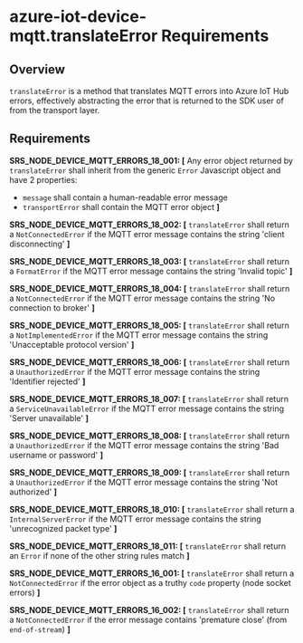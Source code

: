 # azure-iot-device-mqtt.translateError Requirements

## Overview
`translateError` is a method that translates MQTT errors into Azure IoT Hub errors, effectively abstracting the error that is returned to the SDK user of from the transport layer. 

## Requirements 
**SRS_NODE_DEVICE_MQTT_ERRORS_18_001: [** Any error object returned by `translateError` shall inherit from the generic `Error` Javascript object and have 2 properties:
- `message` shall contain a human-readable error message
- `transportError` shall contain the MQTT error object **]**

**SRS_NODE_DEVICE_MQTT_ERRORS_18_002: [** `translateError` shall return a `NotConnectedError` if the MQTT error message contains the string 'client disconnecting' **]**

**SRS_NODE_DEVICE_MQTT_ERRORS_18_003: [** `translateError` shall return a `FormatError` if the MQTT error message contains the string 'Invalid topic' **]**

**SRS_NODE_DEVICE_MQTT_ERRORS_18_004: [** `translateError` shall return a `NotConnectedError` if the MQTT error message contains the string 'No connection to broker' **]**

**SRS_NODE_DEVICE_MQTT_ERRORS_18_005: [** `translateError` shall return a `NotImplementedError` if the MQTT error message contains the string 'Unacceptable protocol version' **]**

**SRS_NODE_DEVICE_MQTT_ERRORS_18_006: [** `translateError` shall return a `UnauthorizedError` if the MQTT error message contains the string 'Identifier rejected' **]**

**SRS_NODE_DEVICE_MQTT_ERRORS_18_007: [** `translateError` shall return a `ServiceUnavailableError` if the MQTT error message contains the string 'Server unavailable' **]**

**SRS_NODE_DEVICE_MQTT_ERRORS_18_008: [** `translateError` shall return a `UnauthorizedError` if the MQTT error message contains the string 'Bad username or password' **]**

**SRS_NODE_DEVICE_MQTT_ERRORS_18_009: [** `translateError` shall return a `UnauthorizedError` if the MQTT error message contains the string 'Not authorized' **]**

**SRS_NODE_DEVICE_MQTT_ERRORS_18_010: [** `translateError` shall return a `InternalServerError` if the MQTT error message contains the string 'unrecognized packet type' **]**

**SRS_NODE_DEVICE_MQTT_ERRORS_18_011: [** `translateError` shall return an `Error` if none of the other string rules match **]**

**SRS_NODE_DEVICE_MQTT_ERRORS_16_001: [** `translateError` shall return a `NotConnectedError` if the error object as a truthy `code` property (node socket errors) **]**

**SRS_NODE_DEVICE_MQTT_ERRORS_16_002: [** `translateError` shall return a `NotConnectedError` if the error message contains 'premature close' (from `end-of-stream`) **]**